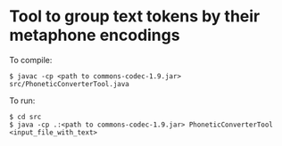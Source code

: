 # Tool to group text tokens by their metaphone encodings

To compile:
```
$ javac -cp <path to commons-codec-1.9.jar> src/PhoneticConverterTool.java
```

To run:
```
$ cd src
$ java -cp .:<path to commons-codec-1.9.jar> PhoneticConverterTool <input_file_with_text>
```
